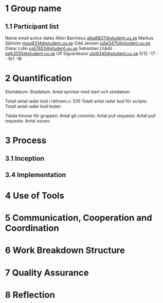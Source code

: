 # 1 Group name

## 1.1 Participant list

Name               email                        active dates
Albin Barchéus     alba6827@student.uu.se
Markus Sjöholm     masj8314@student.uu.se
Odd Jensen         odje5470@student.uu.se
Oskar Lidin        osli7853@student.uu.se
Sebastian Lhådö    selh2555@student.uu.se
Ulf Sigvardsson    ulsi6345@student.uu.se       5/12 -17 -- 9/1 -18

# 2 Quantification

Startdatum:
Slutdatum:
Antal sprintar med start och slutdatum:

Totalt antal rader kod i refmem.c: 535
Totalt antal rader kod för scripts:
Totalt antal rader kod tester:

Totala timmar för gruppen:
Antal git commits:
Antal pull requests:
Antal pull requests:
Antal issues:

# 3 Process

## 3.1 Inception

## 3.4 Implementation

# 4 Use of Tools

# 5 Communication, Cooperation and Coordination

# 6 Work Breakdown Structure

# 7 Quality Assurance

# 8 Reflection
